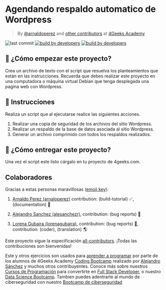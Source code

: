 <!-- hide -->
# Agendando respaldo automatico de Wordpress

> By [@arnaldoperez](https://github.com/arnaldoperez) and [other contributors](https://github.com/4GeeksAcademy/scheduling-automatic-wordpress-backup/graphs/contributors) at [4Geeks Academy](https://4geeksacademy.co/)

![last commit](https://img.shields.io/github/last-commit/4geeksacademy/scheduling-automatic-wordpress-backup)
[![build by developers](https://img.shields.io/badge/build_by-Developers-blue)](https://4geeks.com)
[![build by developers](https://img.shields.io/twitter/follow/4geeksacademy?style=social&logo=twitter)](https://twitter.com/4geeksacademy)

<!-- endhide -->

<onlyfor saas="false" withBanner="false">

## 🌱 ¿Cómo empezar este proyecto?

Crea un archivo de texto con el script que resuelva los planteamientos que están en las instrucciones. Recuerda que debes realizar este proyecto en una computadora o máquina virtual Debian que tenga desplegada una pagina web con Wordpress.

</onlyfor>

## 📝 Instrucciones

Realiza un script que al ejecutarse realice las siguientes acciones.

1. Realizar una copia de seguridad de los archivos del sitio Wordpress.
2. Realizar un respaldo de la base de datos asociada al sitio Wordpress.
3. Generar un archivo comprimido con todos los respaldos realizados.

## 🚛 ¿Cómo entregar este proyecto?

Una vez el script este listo cárgalo en tu proyecto de 4geeks.com.

<!-- hide -->
## Colaboradores

Gracias a estas personas maravillosas ([emoji key](https://github.com/kentcdodds/all-contributors#emoji-key)):

1. [Arnaldo Perez (arnaloperez)](https://github.com/arnaloperez) contribution: (build-tutorial) ✅, (documentation) 📖
  
2. [Alejandro Sanchez (alesanchezr)](https://github.com/alesanchezr),  contribution: (bug reports) 🐛

3. [Lorena Gubaira (lorenagubaira)](https://github.com/lorenagubaira), contribution: (bug reports) 🐛, contribution: (coder), (translation) 🌎

Este proyecto sigue la especificación [all-contributors](https://github.com/kentcdodds/all-contributors). ¡Todas las contribuciones son bienvenidas!

Este y otros ejercicios son usados para [aprender a programar](https://4geeksacademy.com/es/aprender-a-programar/aprender-a-programar-desde-cero) por parte de los alumnos de 4Geeks Academy [Coding Bootcamp](https://4geeksacademy.com/us/coding-bootcamp) realizado por [Alejandro Sánchez](https://twitter.com/alesanchezr) y muchos otros contribuyentes. Conoce más sobre nuestros [Cursos de Programación](https://4geeksacademy.com/es/curso-de-programacion-desde-cero?lang=es) para convertirte en [Full Stack Developer](https://4geeksacademy.com/es/coding-bootcamps/desarrollador-full-stack/?lang=es), o nuestro [Data Science Bootcamp](https://4geeksacademy.com/es/coding-bootcamps/curso-datascience-machine-learning). Tambien puedes adentrarte al mundo de ciberseguridad con nuestro [Bootcamp de ciberseguridad](https://4geeksacademy.com/es/coding-bootcamps/curso-ciberseguridad)
<!-- endhide -->
